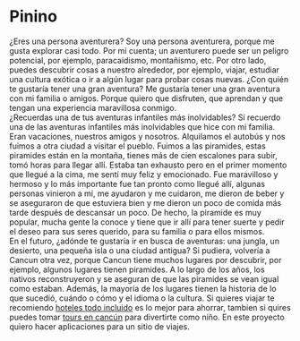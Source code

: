 # Pinino
¿Eres una persona aventurera? Soy una persona aventurera, porque me gusta explorar casi todo. 
Por mi cuenta; un aventurero puede ser un peligro potencial, por ejemplo, paracaidismo, montañismo, etc. 
Por otro lado, puedes descubrir cosas a nuestro alrededor, por ejemplo, viajar, estudiar una cultura exótica o ir a algún lugar para probar cosas nuevas. 
¿Con quién te gustaría tener una gran aventura? Me gustaría tener una gran aventura con mi familia o amigos. 
Porque quiero que disfruten, que aprendan y que tengan una experiencia maravillosa conmigo.  
¿Recuerdas una de tus aventuras infantiles más inolvidables? Sí recuerdo una de las aventuras infantiles más inolvidables que hice con mi familia. 
Eran vacaciones, nuestros amigos y nosotros. 
Alquilamos el autobús y nos fuimos a otra ciudad a visitar el pueblo. 
Fuimos a las piramides, estas piramides están en la montaña, tienes más de cien escalones para subir, tomó horas para llegar allí. 
Estaba tan exhausto pero en el primer momento que llegué a la cima, me sentí muy feliz y emocionado. 
Fue maravilloso y hermoso y lo más importante fue tan pronto como llegué allí, algunas personas vinieron a mí, me ayudaron y me cuidaron, me dieron de beber y se aseguraron de que estuviera bien y me dieron un poco de comida más tarde después de descansar un poco. 
De hecho, la piramide es muy popular, mucha gente la conoce y tiene que ir allí para tener suerte y pedir el deseo para sus seres querido, para su familia o para ellos mismos.  
En el futuro, ¿adónde te gustaría ir en busca de aventuras: una jungla, un desierto, una pequeña isla o una ciudad antigua? Si pudiera, volvería a Cancun otra vez, porque Cancun tiene muchos lugares por descubrir, por ejemplo, algunos lugares tienen piramides. 
A lo largo de los años, los nativos reconstruyeron y se aseguran de que las piramides se vean igual como estaban. 
Además, la mayoría de los lugares tienen la historia de lo que sucedió, cuándo o cómo y el idioma o la cultura.
Si quieres viajar te recomiendo <a href="https://www.cancunwonders.com/">hoteles todo incluido</a> es lo mejor para ahorrar, tambien si quires puedes tomar <a href="https://www.cancunwonders.com/tours-en-cancun">tours en cancún</a> para divertirte como niño.
En este proyecto quiero hacer aplicaciones para un sitio de viajes.
